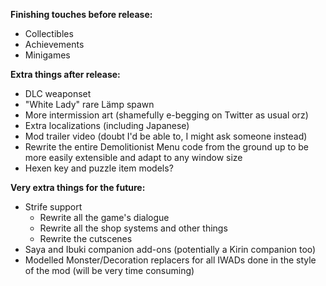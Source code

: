 **Finishing touches before release:**

 - Collectibles
 - Achievements
 - Minigames

**Extra things after release:**

 - DLC weaponset
 - "White Lady" rare Lämp spawn
 - More intermission art (shamefully e-begging on Twitter as usual orz)
 - Extra localizations (including Japanese)
 - Mod trailer video (doubt I'd be able to, I might ask someone instead)
 - Rewrite the entire Demolitionist Menu code from the ground up to be more easily extensible and adapt to any window size
 - Hexen key and puzzle item models?

**Very extra things for the future:**

 - Strife support
   - Rewrite all the game's dialogue
   - Rewrite all the shop systems and other things
   - Rewrite the cutscenes
 - Saya and Ibuki companion add-ons (potentially a Kirin companion too)
 - Modelled Monster/Decoration replacers for all IWADs done in the style of the mod (will be very time consuming)
